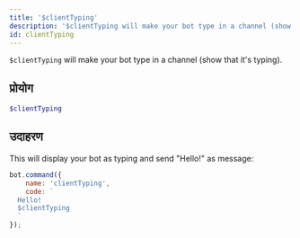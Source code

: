 ```yaml
---
title: '$clientTyping'
description: '$clientTyping will make your bot type in a channel (show that it''s typing).'
id: clientTyping
---
```


`$clientTyping` will make your bot type in a channel (show that it's typing).

## प्रोयोग

```php
$clientTyping
```

## उदाहरण

This will display your bot as typing and send "Hello!" as message:

```javascript
bot.command({
    name: 'clientTyping',
    code: `
  Hello!
  $clientTyping
  `
});
```
